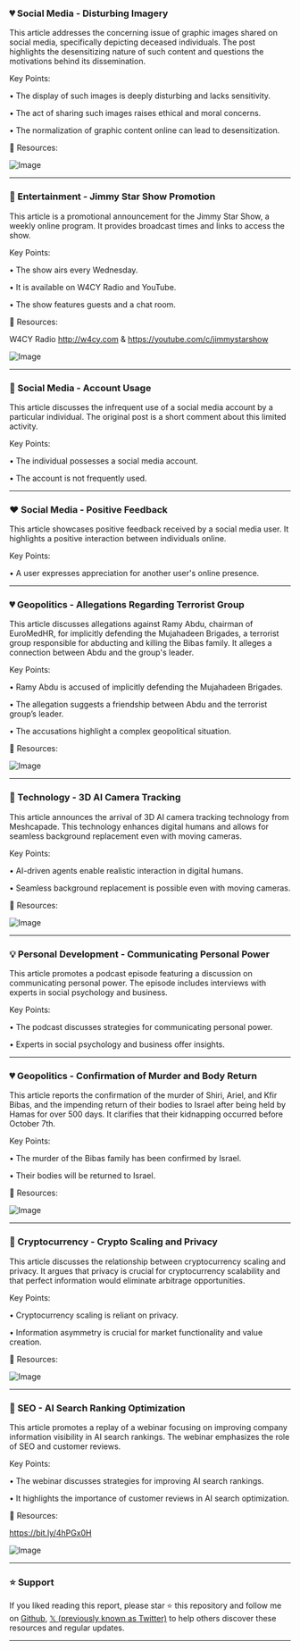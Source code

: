 ### 💔 Social Media - Disturbing Imagery

This article addresses the concerning issue of graphic images shared on social media, specifically depicting deceased individuals.  The post highlights the desensitizing nature of such content and questions the motivations behind its dissemination.

Key Points:

• The display of such images is deeply disturbing and lacks sensitivity.


•  The act of sharing such images raises ethical and moral concerns.


• The normalization of graphic content online can lead to desensitization.



🔗 Resources:

![Image](https://pbs.twimg.com/media/GkNu-uLW4AAECNN?format=jpg&name=small)


---

### 🚀 Entertainment - Jimmy Star Show Promotion

This article is a promotional announcement for the Jimmy Star Show, a weekly online program.  It provides broadcast times and links to access the show.

Key Points:

• The show airs every Wednesday.


• It is available on W4CY Radio and YouTube.


• The show features guests and a chat room.


🔗 Resources:

W4CY Radio http://w4cy.com
& https://youtube.com/c/jimmystarshow

![Image](https://pbs.twimg.com/tweet_video_thumb/GkIKZr6W8AASori.jpg)


---

### 🤔 Social Media -  Account Usage

This article discusses the infrequent use of a social media account by a particular individual.  The original post is a short comment about this limited activity.

Key Points:

• The individual possesses a social media account.


•  The account is not frequently used.


---

### ❤️ Social Media - Positive Feedback

This article showcases positive feedback received by a social media user. It highlights a positive interaction between individuals online.

Key Points:

• A user expresses appreciation for another user's online presence.



---

### 💔 Geopolitics - Allegations Regarding Terrorist Group

This article discusses allegations against Ramy Abdu, chairman of EuroMedHR, for implicitly defending the Mujahadeen Brigades, a terrorist group responsible for abducting and killing the Bibas family.  It alleges a connection between Abdu and the group's leader.

Key Points:

• Ramy Abdu is accused of implicitly defending the Mujahadeen Brigades.


• The allegation suggests a friendship between Abdu and the terrorist group’s leader.


•  The accusations highlight a complex geopolitical situation.



🔗 Resources:

![Image](https://pbs.twimg.com/media/GkNBfyGXIAEFSpM?format=jpg&name=small)


---

### 🤖 Technology - 3D AI Camera Tracking

This article announces the arrival of 3D AI camera tracking technology from Meshcapade. This technology enhances digital humans and allows for seamless background replacement even with moving cameras.

Key Points:

• AI-driven agents enable realistic interaction in digital humans.


• Seamless background replacement is possible even with moving cameras.



🔗 Resources:

![Image](https://pbs.twimg.com/amplify_video_thumb/1892398159113900032/img/Bxvymfb3fLlRkV-Y.jpg)


---

### 💡 Personal Development - Communicating Personal Power

This article promotes a podcast episode featuring a discussion on communicating personal power.  The episode includes interviews with experts in social psychology and business.

Key Points:

• The podcast discusses strategies for communicating personal power.


•  Experts in social psychology and business offer insights.



---

### 💔 Geopolitics - Confirmation of Murder and Body Return

This article reports the confirmation of the murder of Shiri, Ariel, and Kfir Bibas, and the impending return of their bodies to Israel after being held by Hamas for over 500 days.  It clarifies that their kidnapping occurred before October 7th.

Key Points:

• The murder of the Bibas family has been confirmed by Israel.


• Their bodies will be returned to Israel.



🔗 Resources:

![Image](https://pbs.twimg.com/media/GkK3sx3bQAAvvkC?format=jpg&name=small)


---

### 🤖 Cryptocurrency - Crypto Scaling and Privacy

This article discusses the relationship between cryptocurrency scaling and privacy.  It argues that privacy is crucial for cryptocurrency scalability and that perfect information would eliminate arbitrage opportunities.

Key Points:

•  Cryptocurrency scaling is reliant on privacy.


• Information asymmetry is crucial for market functionality and value creation.



🔗 Resources:

![Image](https://pbs.twimg.com/amplify_video_thumb/1892287914694103040/img/frxsfATDehIpLWE7.jpg)


---

### 🚀 SEO - AI Search Ranking Optimization

This article promotes a replay of a webinar focusing on improving company information visibility in AI search rankings.  The webinar emphasizes the role of SEO and customer reviews.

Key Points:

• The webinar discusses strategies for improving AI search rankings.


•  It highlights the importance of customer reviews in AI search optimization.



🔗 Resources:

https://bit.ly/4hPGx0H

![Image](https://pbs.twimg.com/ext_tw_video_thumb/1892324480581591042/pu/img/af2r2Qj5Jd1nTY5p.jpg)


---

### ⭐️ Support

If you liked reading this report, please star ⭐️ this repository and follow me on [Github](https://github.com/Drix10), [𝕏 (previously known as Twitter)](https://x.com/DRIX_10_) to help others discover these resources and regular updates.

---